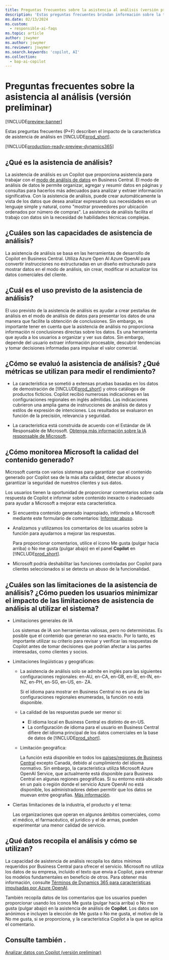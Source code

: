 ```yaml
---
title: Preguntas frecuentes sobre la asistencia al análisis (versión preliminar)
description: 'Estas preguntas frecuentes brindan información sobre la tecnología de inteligencia artificial utilizada para analizar datos en páginas de Business Central. Incluye las consideraciones clave y detalles sobre cómo se usa la IA, cómo se probó y evaluó, y cualquier limitación específica.'
ms.date: 02/13/2024
ms.custom:
  - responsible-ai-faqs
ms.topic: article
author: jswymer
ms.author: jswymer
ms.reviewer: jswymer
ms.search.keywords: 'copilot, AI'
ms.collection:
  - bap-ai-copilot
---
```


# <a name="faq-for-analysis-assist-preview"></a>Preguntas frecuentes sobre la asistencia al análisis (versión preliminar)

[!INCLUDE[preview-banner](includes/preview-banner.md)]

Estas preguntas frecuentes (P+F) describen el impacto de la característica de asistencia de análisis en [!INCLUDE[prod_short](includes/prod_short.md)].

[!INCLUDE[production-ready-preview-dynamics365](includes/production-ready-preview-dynamics365.md)]

## <a name="what-is-analysis-assist"></a>¿Qué es la asistencia de análisis?

La asistencia de análisis es un Copilot que proporciona asistencia para trabajar con el [modo de análisis de datos](analysis-mode.md) en Business Central. El modo de análisis de datos le permite organizar, agregar y resumir datos en páginas y consultas para hacerlos más adecuados para analizar y extraer información significativa. Con la asistencia de análisis, puede crear automáticamente la vista de los datos que desea analizar expresando sus necesidades en un lenguaje simple y natural, como "mostrar proveedores por ubicación ordenados por número de compras". La asistencia de análisis facilita el trabajo con datos sin la necesidad de habilidades técnicas complejas.

## <a name="what-are-capabilities-of-analysis-assist"></a>¿Cuáles son las capacidades de asistencia de análisis?

La asistencia de análisis se basa en las herramientas de desarrollo de Copilot en Business Central. Utiliza Azure Open AI Azure OpenAI para convertir instrucciones no estructuradas en un diseño estructurado para mostrar datos en el modo de análisis, sin crear, modificar ni actualizar los datos comerciales del cliente.

## <a name="what-is-the-intended-use-of-analysis-assist"></a>¿Cuál es el uso previsto de la asistencia de análisis?

El uso previsto de la asistencia de análisis es ayudar a crear pestañas de análisis en el modo de análisis de datos para presentar los datos de una manera que facilite la obtención de conclusiones. Sin embargo, es importante tener en cuenta que la asistencia de análisis no proporciona información ni conclusiones directas sobre los datos. Es una herramienta que ayuda a los usuarios a organizar y ver sus datos. Sin embargo, depende del usuario extraer información procesable, descubrir tendencias y tomar decisiones informadas para impulsar el valor comercial.

## <a name="how-was-analysis-assist-evaluated-what-metrics-are-used-to-measure-performance"></a>¿Cómo se evaluó la asistencia de análisis? ¿Qué métricas se utilizan para medir el rendimiento?

- La característica se sometió a extensas pruebas basadas en los datos de demostración de [!INCLUDE[prod_short](includes/prod_short.md)] y otros catálogos de productos ficticios. Copilot recibió numerosas indicaciones en las configuraciones regionales en inglés admitidas. Las indicaciones cubrieron una amplia gama de instrucciones de análisis de datos y estilos de expresión de intenciones. Los resultados se evaluaron en función de la precisión, relevancia y seguridad.

- La característica está construida de acuerdo con el Estándar de IA Responsable de Microsoft. [Obtenga más información sobre la IA responsable de Microsoft](https://aka.ms/RAI).

## <a name="how-does-microsoft-monitor-the-quality-of-generated-content"></a>¿Cómo monitorea Microsoft la calidad del contenido generado?

Microsoft cuenta con varios sistemas para garantizar que el contenido generado por Copilot sea de la más alta calidad, detectar abusos y garantizar la seguridad de nuestros clientes y sus datos.

Los usuarios tienen la oportunidad de proporcionar comentarios sobre cada respuesta de Copilot e informar sobre contenido inexacto o inadecuado para ayudar a Microsoft a mejorar esta característica.

- Si encuentra contenido generado inapropiado, infórmelo a Microsoft mediante este formulario de comentarios: [Informar abuso](https://go.microsoft.com/fwlink/?linkid=2249810).

- Analizamos y utilizamos los comentarios de los usuarios sobre la función para ayudarnos a mejorar las respuestas.

  Para proporcionar comentarios, utilice el ícono Me gusta (pulgar hacia arriba) o No me gusta (pulgar abajo) en el panel **Copilot** en [!INCLUDE[prod_short](includes/prod_short.md)].

- Microsoft podría deshabilitar las funciones controladas por Copilot para clientes seleccionados si se detecta un abuso de la funcionalidad.

## <a name="what-are-the-limitations-of-analysis-assist-how-can-users-minimize-the-impact-of-the-analysis-assist-limitations-when-using-the-system"></a>¿Cuáles son las limitaciones de la asistencia de análisis? ¿Cómo pueden los usuarios minimizar el impacto de las limitaciones de asistencia de análisis al utilizar el sistema?

- Limitaciones generales de IA

  Los sistemas de IA son herramientas valiosas, pero no deterministas. Es posible que el contenido que generan no sea exacto. Por lo tanto, es importante utilizar su criterio para revisar y verificar las respuestas de Copilot antes de tomar decisiones que podrían afectar a las partes interesadas, como clientes y socios.

- Limitaciones lingüísticas y geográficas:

  - La asistencia de análisis solo se admite en inglés para las siguientes configuraciones regionales: en-AU, en-CA, en-GB, en-IE, en-IN, en-NZ, en-PH, en-SG, en-US, en- ZA.

    Si el idioma para mostrar en Business Central no es una de las configuraciones regionales enumeradas, la función no está disponible.

  - La calidad de las respuestas puede ser menor si:
    - El idioma local en Business Central es distinto de en-US.
    - La configuración de idioma para el usuario en Business Central difiere del idioma principal de los datos comerciales en la base de datos de [!INCLUDE[prod_short](includes/prod_short.md)].
  
  - Limitación geográfica:
  
    La función está disponible en todos los [países/regiones de Business Central](/dynamics365/business-central/dev-itpro/compliance/apptest-countries-and-translations) excepto Canadá, debido al cumplimiento del idioma normativo. Sin embargo, la característica utiliza Microsoft Azure OpenAI Service, que actualmente está disponible para Business Central en algunas regiones geográficas. Si su entorno está ubicado en un país o región donde el servicio Azure OpenAI no está disponible, los administradores deben permitir que los datos se muevan entre geografías. [Más información](/dynamics365/business-central/ai-copilot-data-movement).

- Ciertas limitaciones de la industria, el producto y el tema:

  Las organizaciones que operan en algunos ámbitos comerciales, como el médico, el farmacéutico, el jurídico y el de armas, pueden experimentar una menor calidad de servicio.

## <a name="what-data-does-analysis-collect-and-how-is-it-used"></a>¿Qué datos recopila el análisis y cómo se utilizan?

La capacidad de asistencia de análisis recopila los datos mínimos requeridos por Business Central para ofrecer el servicio. Microsoft no utiliza los datos de su empresa, incluido el texto que envía a Copilot, para entrenar los modelos fundamentales en beneficio de otros. Para obtener más información, consulte [Términos de Dynamics 365 para características impulsadas por Azure OpenAI](https://go.microsoft.com/fwlink/?linkid=2236010).

También recopila datos de los comentarios que los usuarios pueden proporcionar usando los iconos Me gusta (pulgar hacia arriba) o No me gusta (pulgar abajo) en la asistencia de análisis de **Copilot**. Los datos son anónimos e incluyen la elección de Me gusta o No me gusta, el motivo de la No me gusta, si se proporciona, y la característica Copilot a la que se aplica el comentario.

## <a name="see-also"></a>Consulte también .

[Analizar datos con Copilot (versión preliminar)](analysis-assist.md)

